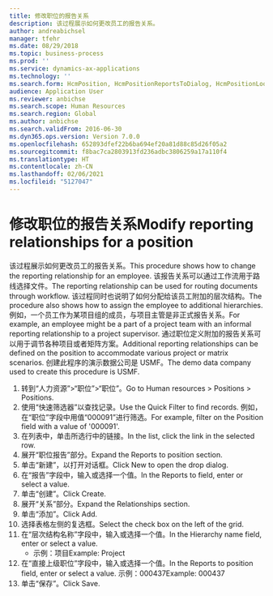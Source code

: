 ```yaml
---
title: 修改职位的报告关系
description: 该过程展示如何更改员工的报告关系。
author: andreabichsel
manager: tfehr
ms.date: 08/29/2018
ms.topic: business-process
ms.prod: ''
ms.service: dynamics-ax-applications
ms.technology: ''
ms.search.form: HcmPosition, HcmPositionReportsToDialog, HcmPositionLookup, HcmPersonnelManagementWorkspace
audience: Application User
ms.reviewer: anbichse
ms.search.scope: Human Resources
ms.search.region: Global
ms.author: anbichse
ms.search.validFrom: 2016-06-30
ms.dyn365.ops.version: Version 7.0.0
ms.openlocfilehash: 652893dfef22b6ba694ef20a81d88c85d26f05a2
ms.sourcegitcommit: f8bac7ca2803913fd236adbc3806259a17a110f4
ms.translationtype: HT
ms.contentlocale: zh-CN
ms.lasthandoff: 02/06/2021
ms.locfileid: "5127047"
---
```

# <a name="modify-reporting-relationships-for-a-position"></a><span data-ttu-id="f0993-103">修改职位的报告关系</span><span class="sxs-lookup"><span data-stu-id="f0993-103">Modify reporting relationships for a position</span></span>



<span data-ttu-id="f0993-104">该过程展示如何更改员工的报告关系。</span><span class="sxs-lookup"><span data-stu-id="f0993-104">This procedure shows how to change the reporting relationship for an employee.</span></span> <span data-ttu-id="f0993-105">该报告关系可以通过工作流用于路线选择文件。</span><span class="sxs-lookup"><span data-stu-id="f0993-105">The reporting relationship can be used for routing documents through workflow.</span></span> <span data-ttu-id="f0993-106">该过程同时也说明了如何分配给该员工附加的层次结构。</span><span class="sxs-lookup"><span data-stu-id="f0993-106">The procedure also shows how to assign the employee to additional hierarchies.</span></span> <span data-ttu-id="f0993-107">例如，一个员工作为某项目组的成员，与项目主管是非正式报告关系。</span><span class="sxs-lookup"><span data-stu-id="f0993-107">For example, an employee might be a part of a project team with an informal reporting relationship to a project supervisor.</span></span> <span data-ttu-id="f0993-108">通过职位定义附加的报告关系可以用于调节各种项目或者矩阵方案。</span><span class="sxs-lookup"><span data-stu-id="f0993-108">Additional reporting relationships can be defined on the position to accommodate various project or matrix scenarios.</span></span> <span data-ttu-id="f0993-109">创建此程序的演示数据公司是 USMF。</span><span class="sxs-lookup"><span data-stu-id="f0993-109">The demo data company used to create this procedure is USMF.</span></span>

1. <span data-ttu-id="f0993-110">转到“人力资源”>“职位”>“职位”。</span><span class="sxs-lookup"><span data-stu-id="f0993-110">Go to Human resources > Positions > Positions.</span></span>
2. <span data-ttu-id="f0993-111">使用“快速筛选器”以查找记录。</span><span class="sxs-lookup"><span data-stu-id="f0993-111">Use the Quick Filter to find records.</span></span> <span data-ttu-id="f0993-112">例如，在“职位”字段中用值“000091”进行筛选。</span><span class="sxs-lookup"><span data-stu-id="f0993-112">For example, filter on the Position field with a value of '000091'.</span></span>
3. <span data-ttu-id="f0993-113">在列表中，单击所选行中的链接。</span><span class="sxs-lookup"><span data-stu-id="f0993-113">In the list, click the link in the selected row.</span></span>
4. <span data-ttu-id="f0993-114">展开“职位报告”部分。</span><span class="sxs-lookup"><span data-stu-id="f0993-114">Expand the Reports to position section.</span></span>
5. <span data-ttu-id="f0993-115">单击“新建”，以打开对话框。</span><span class="sxs-lookup"><span data-stu-id="f0993-115">Click New to open the drop dialog.</span></span>
6. <span data-ttu-id="f0993-116">在“报告”字段中，输入或选择一个值。</span><span class="sxs-lookup"><span data-stu-id="f0993-116">In the Reports to field, enter or select a value.</span></span>
7. <span data-ttu-id="f0993-117">单击“创建”。</span><span class="sxs-lookup"><span data-stu-id="f0993-117">Click Create.</span></span>
8. <span data-ttu-id="f0993-118">展开“关系”部分。</span><span class="sxs-lookup"><span data-stu-id="f0993-118">Expand the Relationships section.</span></span>
9. <span data-ttu-id="f0993-119">单击“添加”。</span><span class="sxs-lookup"><span data-stu-id="f0993-119">Click Add.</span></span>
10. <span data-ttu-id="f0993-120">选择表格左侧的复选框。</span><span class="sxs-lookup"><span data-stu-id="f0993-120">Select the check box on the left of the grid.</span></span>
11. <span data-ttu-id="f0993-121">在“层次结构名称”字段中，输入或选择一个值。</span><span class="sxs-lookup"><span data-stu-id="f0993-121">In the Hierarchy name field, enter or select a value.</span></span>
    * <span data-ttu-id="f0993-122">示例：项目</span><span class="sxs-lookup"><span data-stu-id="f0993-122">Example: Project</span></span>  
12. <span data-ttu-id="f0993-123">在“直接上级职位”字段中，输入或选择一个值。</span><span class="sxs-lookup"><span data-stu-id="f0993-123">In the Reports to position field, enter or select a value.</span></span>  <span data-ttu-id="f0993-124">示例：000437</span><span class="sxs-lookup"><span data-stu-id="f0993-124">Example:  000437</span></span>
13. <span data-ttu-id="f0993-125">单击“保存”。</span><span class="sxs-lookup"><span data-stu-id="f0993-125">Click Save.</span></span>

